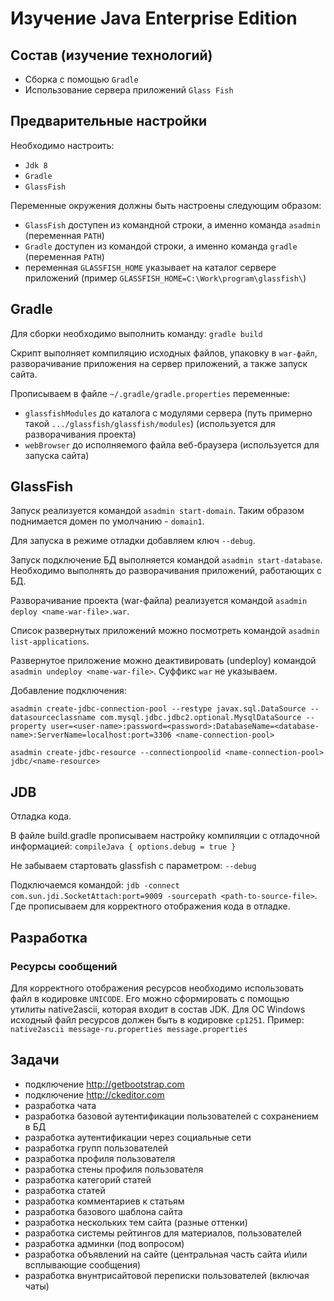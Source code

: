# Изучение Java Enterprise Edition

## Состав (изучение технологий)

- Сборка с помощью `Gradle`
- Использование сервера приложений `Glass Fish`

## Предварительные настройки

Необходимо настроить:
- `Jdk 8`
- `Gradle`
- `GlassFish`

Переменные окружения должны быть настроены следующим образом:
- `GlassFish` доступен из командной строки, а именно команда `asadmin` (переменная `PATH`)
- `Gradle` доступен из командой строки, а именно команда `gradle` (переменная `PATH`)
- переменная `GLASSFISH_HOME` указывает на каталог сервере приложений (пример `GLASSFISH_HOME=C:\Work\program\glassfish\`)

## Gradle

Для сборки необходимо выполнить команду: `gradle build`

Скрипт выполняет компиляцию исходных файлов, упаковку в `war-файл`, разворачивание приложения на сервер приложений, а также запуск сайта.

Прописываем в файле `~/.gradle/gradle.properties` переменные:
- `glassfishModules` до каталога с модулями сервера (путь примерно такой `.../glassfish/glassfish/modules`) (используется для разворачивания проекта)
- `webBrowser` до исполняемого файла веб-браузера (используется для запуска сайта)

## GlassFish

Запуск реализуется командой `asadmin start-domain`. Таким образом поднимается домен по умолчанию - `domain1`.

Для запуска в режиме отладки добавляем ключ `--debug`.

Запуск подключение БД выполняется командой `asadmin start-database`. Необходимо выполнять до разворачивания приложений, работающих с БД.

Разворачивание проекта (war-файла) реализуется командой `asadmin deploy <name-war-file>.war`.

Список развернутых приложений можно посмотреть командой `asadmin list-applications`.

Развернутое приложение можно деактивировать (undeploy) командой `asadmin undeploy <name-war-file>`. Суффикс `war` не указываем.

Добавление подключения:

`asadmin create-jdbc-connection-pool --restype javax.sql.DataSource --datasourceclassname com.mysql.jdbc.jdbc2.optional.MysqlDataSource --property user=<user-name>:password=<password>:DatabaseName=<database-name>:ServerName=localhost:port=3306 <name-connection-pool>`

`asadmin create-jdbc-resource --connectionpoolid <name-connection-pool> jdbc/<name-resource>`


## JDB

Отладка кода.

В файле build.gradle прописываем настройку компиляции с отладочной информацией: ` compileJava { options.debug = true } `

Не забываем стартовать glassfish с параметром: `--debug`

Подключаемся командой: `jdb -connect com.sun.jdi.SocketAttach:port=9009 -sourcepath <path-to-source-file>`. Где <path-to-source-file> прописываем для корректного отображения кода в отладке.

## Разработка

### Ресурсы сообщений

Для корректного отображения ресурсов необходимо использовать файл в кодировке `UNICODE`. Его можно сформировать с помощью утилиты native2ascii, которая входит в состав JDK. Для ОС Windows исходный файл ресурсов должен быть в кодировке `cp1251`.
Пример:
`native2ascii message-ru.properties message.properties`

## Задачи

- подключение http://getbootstrap.com
- подключение http://ckeditor.com
- разработка чата
- разработка базовой аутентификации пользователей с сохранением в БД
- разработка аутентификации через социальные сети
- разработка групп пользователей
- разработка профиля пользователя
- разработка стены профиля пользователя
- разработка категорий статей 
- разработка статей 
- разработка комментариев к статьям 
- разработка базового шаблона сайта
- разработка нескольких тем сайта (разные оттенки)
- разработка системы рейтингов для материалов, пользователей
- разработка админки (под вопросом)
- разработка объявлений на сайте (центральная часть сайта и\или всплывающие сообщения)
- разработка внунтрисайтовой переписки пользователей (включая чаты)
